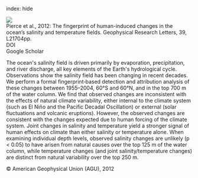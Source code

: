 index: hide

<div class="Citation">
    <div class="Citation-thumb CitationThumb-linked"  data-href="https://doi.org/10.1029/2012gl053389">
      <img src="https://static.claimspace.cloud/climate-study-static/refs/thumbs/10/Pierce_et_al_2012-thumb.png" />
    </div>

  <div class="Citation-body">
    <div class="Citation-text">Pierce et al., 2012: The fingerprint of human-induced changes in the ocean’s salinity and temperature fields. <span class="Article-journal">Geophysical Research Letters, </span><span class="Article-volume">39, </span>L21704pp.</div>
    <div class="Citation-links">
      <div class="CitationLink" data-href="https://doi.org/10.1029/2012gl053389">
        <div class="CitationLink-icon CitationLink-Doi"></div>
        <div class="CitationLink-text">DOI</div>
      </div>
      <div class="CitationLink" data-href="https://scholar.google.com/scholar?q=10.1029/2012gl053389">
        <div class="CitationLink-icon CitationLink-Scholar"></div>
        <div class="CitationLink-text">Google Scholar</div>
      </div>
    </div>
  </div>
</div>

The ocean's salinity field is driven primarily by evaporation, precipitation, and river discharge, all key elements of the Earth's hydrological cycle. Observations show the salinity field has been changing in recent decades. We perform a formal fingerprint‐based detection and attribution analysis of these changes between 1955–2004, 60°S and 60°N, and in the top 700 m of the water column. We find that observed changes are inconsistent with the effects of natural climate variability, either internal to the climate system (such as El Niño and the Pacific Decadal Oscillation) or external (solar fluctuations and volcanic eruptions). However, the observed changes are consistent with the changes expected due to human forcing of the climate system. Joint changes in salinity and temperature yield a stronger signal of human effects on climate than either salinity or temperature alone. When examining individual depth levels, observed salinity changes are unlikely (p < 0.05) to have arisen from natural causes over the top 125 m of the water column, while temperature changes (and joint salinity/temperature changes) are distinct from natural variability over the top 250 m.

<div class="Citation-copy">
&copy; American Geophysical Union (AGU), 2012
</div>